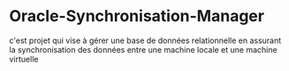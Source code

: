 # Oracle-Synchronisation-Manager
c'est projet qui vise à gérer une base de données relationnelle en assurant la synchronisation des données entre une machine locale et une machine virtuelle
